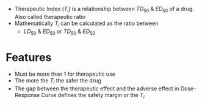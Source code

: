 - Therapeutic Index ($T_i$) is a relationship between $TD_{50}$ & $ED_{50}$ of a drug. Also called therapeutic ratio
- Mathematically $T_i$ can be calculated as the ratio between
	- $LD_{50}$ & $ED_{50}$ or $TD_{50}$ & $ED_{50}$

# Features
- Must be more than 1 for therapeutic use
- The more the $T_i$ the safer the drug
- The gap between the therapeutic effect and the adverse effect in Dose-Response Curve defines the safety margin or the $T_i$
